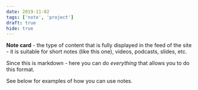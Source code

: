 ```yaml
---
date: 2019-11-02
tags: ['note', 'project']
draft: true
hide: true
---
```


**Note card** - the type of content that is fully displayed in the feed of the site - it is suitable for short notes (like this one), videos, podcasts, slides, etc.

Since this is markdown - here you can do _everything_ that allows you to do this format.

See below for examples of how you can use notes.
